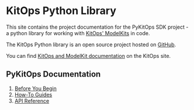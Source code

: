 # KitOps Python Library

This site contains the project documentation for the PyKitOps SDK project - a python library for working with [KitOps' ModelKits](https://kitops.ml) in code.

The KitOps Python library is an open source project hosted on [GitHub](https://github.com/jozu-ai/pykitops/).

You can find [KitOps and ModelKit documentation](https://kitops.ml/docs/overview.html) on the KitOps site.

## PyKitOps Documentation

1. [Before You Begin](before-you-begin.md)
2. [How-To Guides](how-to-guides.md)
3. [API Reference](reference/index.md)
